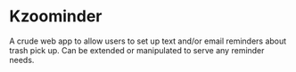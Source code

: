 Kzoominder
==========
A crude web app to allow users to set up text and/or email reminders about trash pick up. 
Can be extended or manipulated to serve any reminder needs.
